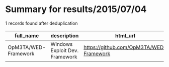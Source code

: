 
# Summary for results/2015/07/04
    
1 records found after deduplication

| full_name | description | html_url | matched_list | matched_count | pushed_at | size | stargazers_count | language | forks_count | vul_ids |
|----------------------|--------------------------------|-----------------------------------------|----------------|-----------------|---------------------------|--------|--------------------|------------|---------------|-----------|
| OpM3TA/WED-Framework | Windows Exploit Dev. Framework | https://github.com/OpM3TA/WED-Framework | ['exploit'] | 1 | 2015-07-04 19:16:13+00:00 | 152 | 0 | Python | 0 | [] |
